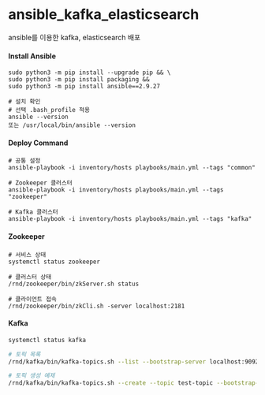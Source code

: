 # ansible_kafka_elasticsearch
ansible를 이용한 kafka, elasticsearch 배포

#### Install Ansible
```declarative
sudo python3 -m pip install --upgrade pip && \
sudo python3 -m pip install packaging &&
sudo python3 -m pip install ansible==2.9.27

# 설치 확인
# 선택 .bash_profile 적용
ansible --version
또는 /usr/local/bin/ansible --version
```

#### Deploy Command
```
# 공통 설정
ansible-playbook -i inventory/hosts playbooks/main.yml --tags "common"

# Zookeeper 클러스터
ansible-playbook -i inventory/hosts playbooks/main.yml --tags "zookeeper"

# Kafka 클러스터
ansible-playbook -i inventory/hosts playbooks/main.yml --tags "kafka"
```


#### Zookeeper
```
# 서비스 상태
systemctl status zookeeper

# 클러스터 상태
/rnd/zookeeper/bin/zkServer.sh status

# 클라이언트 접속
/rnd/zookeeper/bin/zkCli.sh -server localhost:2181
```

#### Kafka
```bash
systemctl status kafka

# 토픽 목록
/rnd/kafka/bin/kafka-topics.sh --list --bootstrap-server localhost:9092

# 토픽 생성 예제
/rnd/kafka/bin/kafka-topics.sh --create --topic test-topic --bootstrap-server localhost:9092 --partitions 1 --replication-factor 1
```
